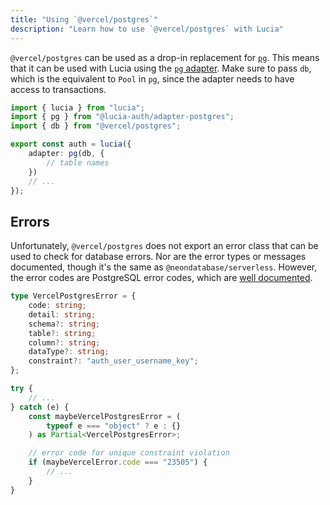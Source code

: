 ```yaml
---
title: "Using `@vercel/postgres`"
description: "Learn how to use `@vercel/postgres` with Lucia"
---
```


`@vercel/postgres` can be used as a drop-in replacement for [`pg`](https://github.com/brianc/node-postgres). This means that it can be used with Lucia using the [`pg` adapter](/database-adapters/pg). Make sure to pass `db`, which is the equivalent to `Pool` in `pg`, since the adapter needs to have access to transactions.

```ts
import { lucia } from "lucia";
import { pg } from "@lucia-auth/adapter-postgres";
import { db } from "@vercel/postgres";

export const auth = lucia({
	adapter: pg(db, {
		// table names
	})
	// ...
});
```

## Errors

Unfortunately, `@vercel/postgres` does not export an error class that can be used to check for database errors. Nor are the error types or messages documented, though it's the same as `@neondatabase/serverless`. However, the error codes are PostgreSQL error codes, which are [well documented](https://www.postgresql.org/docs/current/errcodes-appendix.html).

```ts
type VercelPostgresError = {
	code: string;
	detail: string;
	schema?: string;
	table?: string;
	column?: string;
	dataType?: string;
	constraint?: "auth_user_username_key";
};
```

```ts
try {
	// ...
} catch (e) {
	const maybeVercelPostgresError = (
		typeof e === "object" ? e : {}
	) as Partial<VercelPostgresError>;

	// error code for unique constraint violation
	if (maybeVercelError.code === "23505") {
		// ...
	}
}
```
